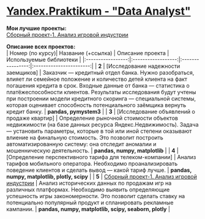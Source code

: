 # [Yandex.Praktikum - "Data Analyst"](https://praktikum.yandex.ru/data-analyst)  

**Мои лучшие проекты:**  
[Сборный проект-1. Анализ игровой индустрии](https://github.com/Lexachez/Yandex.Praktikum-Data_Analyst/blob/master/5_%D0%A1%D0%B1%D0%BE%D1%80%D0%BD%D1%8B%D0%B9%20%D0%BF%D1%80%D0%BE%D0%B5%D0%BA%D1%82-1.%20%D0%90%D0%BD%D0%B0%D0%BB%D0%B8%D0%B7%20%D0%B8%D0%B3%D1%80%D0%BE%D0%B2%D0%BE%D0%B9%20%D0%B8%D0%BD%D0%B4%D1%83%D1%81%D1%82%D1%80%D0%B8%D0%B8.ipynb)  
  
  
  
  
**Описание всех проектов:**  
| Номер (по курсу)| Название (+ссылка) | Описание проекта | Используемые библиотеки |
|:-----------------:|:------------------:|:----------------:|:-----------------------:|
| **2** | [Исследование надежности заемщиков] | Заказчик — кредитный отдел банка. Нужно разобраться, влияет ли семейное положение и количество детей клиента на факт погашения кредита в срок. Входные данные от банка — статистика о платёжеспособности клиентов. Результаты исследования будут учтены при построении модели кредитного скоринга — специальной системы, которая оценивает способность потенциального заёмщика вернуть кредит банку. | **pandas, pymystem3** |
| **3** | [Исследование объявлений о продаже квартир] | Определение рыночной стоимости объектов недвижимости (на базе данных ресурса Яндекс.Недвижимость). Задача — установить параметры, которые в той или иной степени оказывают влиение на финальную стоимость. Это позволит построить автоматизированную систему: она отследит аномалии и мошенническую деятельность. | **pandas, numpy, matplotlib** |
| **4** | [Определение перспективного тарифа для телеком-компании] | Анализ тарифов мобильного оператора. Необходимо проанализировать поведение клиентов и сделать вывод — какой тариф лучше. | **pandas, numpy, matplotlib, plotly, scipy** |
| **5** | [Сборный проект-1. Анализ игровой индустрии](https://github.com/Lexachez/Yandex.Praktikum-Data_Analyst/blob/master/5_%D0%A1%D0%B1%D0%BE%D1%80%D0%BD%D1%8B%D0%B9%20%D0%BF%D1%80%D0%BE%D0%B5%D0%BA%D1%82-1.%20%D0%90%D0%BD%D0%B0%D0%BB%D0%B8%D0%B7%20%D0%B8%D0%B3%D1%80%D0%BE%D0%B2%D0%BE%D0%B9%20%D0%B8%D0%BD%D0%B4%D1%83%D1%81%D1%82%D1%80%D0%B8%D0%B8.ipynb) | Анализ исторических данных по продажам игр на различных платформах. Необходимо выявить определяющие успешность игры закономерности. Это позволит сделать ставку на потенциально популярный продукт и спланировать рекламные кампании. | **pandas, numpy, matplotlib, scipy, seaborn, plotly** |
